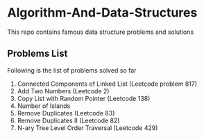 # Algorithm-And-Data-Structures
This repo contains famous data structure problems and solutions

## Problems List
Following is the list of problems solved so far
1. Connected Components of Linked List (Leetcode problem 817)
2. Add Two Numbers (Leetcode 2)
3. Copy List with Random Pointer (Leetcode 138)
4. Number of Islands
5. Remove Duplicates (Leetcode 83)
6. Remove Duplicates II (Leetcode 82)
7. N-ary Tree Level Order Traversal (Leetcode 429)
